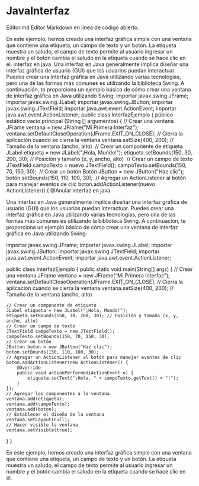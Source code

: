 # JavaInterfaz
Editor.md
Editor Markdown en línea de código abierto.

En este ejemplo, hemos creado una interfaz gráfica simple con una ventana que contiene una etiqueta, un campo de texto y un botón. La etiqueta muestra un saludo, el campo de texto permite al usuario ingresar un nombre y el botón cambia el saludo en la etiqueta cuando se hace clic en él.
interfaz en java
​
Una interfaz en Java generalmente implica diseñar una interfaz gráfica de usuario (GUI) que los usuarios puedan interactuar. Puedes crear una interfaz gráfica en Java utilizando varias tecnologías, pero una de las formas más comunes es utilizando la biblioteca Swing. A continuación, te proporciona un ejemplo básico de cómo crear una ventana de interfaz gráfica en Java utilizando Swing:
​
importar javax.swing.JFrame;
importar javax.swing.JLabel;
importar javax.swing.JButton;
importar javax.swing.JTextField;
importar java.awt.event.ActionEvent;
importar java.awt.event.ActionListener;
​
public class InterfazEjemplo {
    público estático vacío principal (String [] argumentos) {
        // Crear una ventana
        JFrame ventana = new JFrame("Mi Primera Interfaz");
        ventana.setDefaultCloseOperation(JFrame.EXIT_ON_CLOSE); // Cierra la aplicación cuando se cierra la ventana
        ventana.setSize(400, 200); // Tamaño de la ventana (ancho, alto)
​
        // Crear un componente de etiqueta
        JLabel etiqueta = new JLabel("¡Hola, Mundo!");
        etiqueta.setBounds(150, 30, 200, 30); // Posición y tamaño (x, y, ancho, alto)
​
        // Crear un campo de texto
        JTextField campoTexto = nuevo JTextField();
        campoTexto.setBounds(150, 70, 150, 30);
​
        // Crear un botón
        Botón JButton = new JButton("Haz clic");
        botón.setBounds(150, 110, 100, 30);
​
        // Agregar un ActionListener al botón para manejar eventos de clic
        boton.addActionListener(nuevo ActionListener() {
            @Anular
interfaz en java

Una interfaz en Java generalmente implica diseñar una interfaz gráfica de usuario (GUI) que los usuarios puedan interactuar. Puedes crear una interfaz gráfica en Java utilizando varias tecnologías, pero una de las formas más comunes es utilizando la biblioteca Swing. A continuación, te proporciona un ejemplo básico de cómo crear una ventana de interfaz gráfica en Java utilizando Swing:

importar javax.swing.JFrame;
importar javax.swing.JLabel;
importar javax.swing.JButton;
importar javax.swing.JTextField;
importar java.awt.event.ActionEvent;
importar java.awt.event.ActionListener;

public class InterfazEjemplo {
public static void main(String[] args) {
// Crear una ventana
JFrame ventana = new JFrame(“Mi Primera Interfaz”);
ventana.setDefaultCloseOperation(JFrame.EXIT_ON_CLOSE); // Cierra la aplicación cuando se cierra la ventana
ventana.setSize(400, 200); // Tamaño de la ventana (ancho, alto)

    // Crear un componente de etiqueta
    JLabel etiqueta = new JLabel("¡Hola, Mundo!");
    etiqueta.setBounds(150, 30, 200, 30); // Posición y tamaño (x, y, ancho, alto)
    // Crear un campo de texto
    JTextField campoTexto = new JTextField();
    campoTexto.setBounds(150, 70, 150, 30);
    // Crear un botón
    JButton boton = new JButton("Haz clic");
    boton.setBounds(150, 110, 100, 30);
    // Agregar un ActionListener al botón para manejar eventos de clic
    boton.addActionListener(new ActionListener() {
        @Override
        public void actionPerformed(ActionEvent e) {
            etiqueta.setText("¡Hola, " + campoTexto.getText() + "!");
        }
    });
    // Agregar los componentes a la ventana
    ventana.add(etiqueta);
    ventana.add(campoTexto);
    ventana.add(boton);
    // Establecer el diseño de la ventana
    ventana.setLayout(null);
    // Hacer visible la ventana
    ventana.setVisible(true);
}
}

En este ejemplo, hemos creado una interfaz gráfica simple con una ventana que contiene una etiqueta, un campo de texto y un botón. La etiqueta muestra un saludo, el campo de texto permite al usuario ingresar un nombre y el botón cambia el saludo en la etiqueta cuando se hace clic en él.


